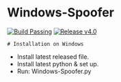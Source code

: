 # Windows-Spoofer
[![Build Passing](https://img.shields.io/badge/Build-Passing-green.svg)](https://github.com/Anonymoushacker4926/Windows-Spoofer)
[![Release v4.0](https://img.shields.io/badge/Release-v3.3-blue.svg)](https://github.com/Anonymoushacker4926/Windows-Spoofer/releases/tag/v4.0)



```
# Installation on Windows
```
- Install latest released file.
- Install latest python & set up.
- Run: Windows-Spoofer.py
